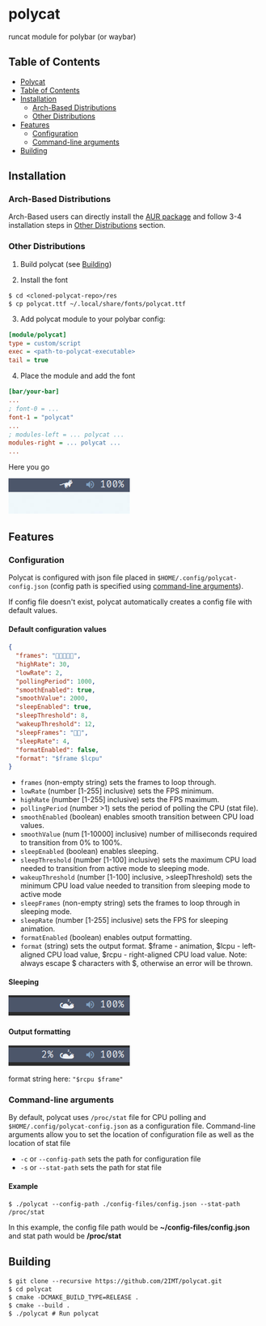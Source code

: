# polycat <a id="polycat"></a>

runcat module for polybar (or waybar)

## Table of Contents <a id="table-of-contents"></a>

- [Polycat](#polycat)
- [Table of Contents](#table-of-contents)
- [Installation](#installation)
  - [Arch-Based Distributions](#installation-arch-based)
  - [Other Distributions](#installation-other)
- [Features](#features)
  - [Configuration](#features-configuration)
  - [Command-line arguments](#features-arguments)
- [Building](#building)

## Installation <a id="installation"></a>

### Arch-Based Distributions <a id="installation-arch-based"></a>

Arch-Based users can directly install the
[AUR package](https://aur.archlinux.org/packages/polycat)
and follow 3-4 installation steps in
[Other Distributions](#installation-other) section.

### Other Distributions <a id="installation-other"></a>

1. Build polycat (see [Building](#building))

2. Install the font

```console
$ cd <cloned-polycat-repo>/res
$ cp polycat.ttf ~/.local/share/fonts/polycat.ttf
```

3. Add polycat module to your polybar config:

```ini
[module/polycat]
type = custom/script
exec = <path-to-polycat-executable>
tail = true
```

4. Place the module and add the font

```ini
[bar/your-bar]
...
; font-0 = ...
font-1 = "polycat"
...
; modules-left = ... polycat ...
modules-right = ... polycat ...
...
```

Here you go

![polycat demo animation](res/polycat-demo.gif)

## Features <a id="features"></a>

### Configuration <a id="features-configuration"></a>

Polycat is configured with json file placed in `$HOME/.config/polycat-config.json` (config path is specified using [command-line arguments](#features-arguments)).

If config file doesn't exist, polycat automatically creates a config file with default values.

#### Default configuration values

```json
{
  "frames": "",
  "highRate": 30,
  "lowRate": 2,
  "pollingPeriod": 1000,
  "smoothEnabled": true,
  "smoothValue": 2000,
  "sleepEnabled": true,
  "sleepThreshold": 8,
  "wakeupThreshold": 12,
  "sleepFrames": "",
  "sleepRate": 4,
  "formatEnabled": false,
  "format": "$frame $lcpu"
}
```

- `frames` (non-empty string)
  sets the frames to loop through.
- `lowRate` (number [1-255] inclusive)
  sets the FPS minimum.
- `highRate` (number [1-255] inclusive)
  sets the FPS maximum.
- `pollingPeriod` (number >1)
  sets the period of polling the CPU (stat file).
- `smoothEnabled` (boolean)
  enables smooth transition between CPU load values.
- `smoothValue` (num [1-10000] inclusive)
  number of milliseconds required to transition from 0% to 100%.
- `sleepEnabled` (boolean)
  enables sleeping.
- `sleepThreshold` (number [1-100] inclusive)
  sets the maximum CPU load needed to transition from active mode to sleeping mode.
- `wakeupThreshold` (number [1-100] inclusive, >sleepThreshold)
  sets the minimum CPU load value needed to transition from sleeping mode to active mode
- `sleepFrames` (non-empty string)
  sets the frames to loop through in sleeping mode.
- `sleepRate` (number [1-255] inclusive)
  sets the FPS for sleeping animation.
- `formatEnabled` (boolean)
  enables output formatting.
- `format` (string)
  sets the output format. $frame - animation, $lcpu - left-aligned CPU load value, $rcpu - right-aligned CPU load value.
  Note: always escape $ characters with $, otherwise an error will be thrown.

#### Sleeping

![polycat sleeping demo animation](res/polycat-sleeping-demo.gif)

#### Output formatting

![polycat formatting demo animation](res/polycat-formatting-demo.gif)

format string here: `"$rcpu $frame"`

### Command-line arguments <a id="features-arguments"></a>

By default, polycat uses `/proc/stat` file for CPU polling and `$HOME/.config/polycat-config.json` as a configuration file.
Command-line arguments allow you to set the location of configuration file as well as the location of stat file

- `-c` or `--config-path` sets the path for configuration file
- `-s` or `--stat-path` sets the path for stat file

#### Example

```console
$ ./polycat --config-path ./config-files/config.json --stat-path /proc/stat
```

In this example, the config file path would be **~/config-files/config.json** and stat path would be **/proc/stat**

## Building <a id="building"></a>

```console
$ git clone --recursive https://github.com/2IMT/polycat.git
$ cd polycat
$ cmake -DCMAKE_BUILD_TYPE=RELEASE .
$ cmake --build .
$ ./polycat # Run polycat
```
